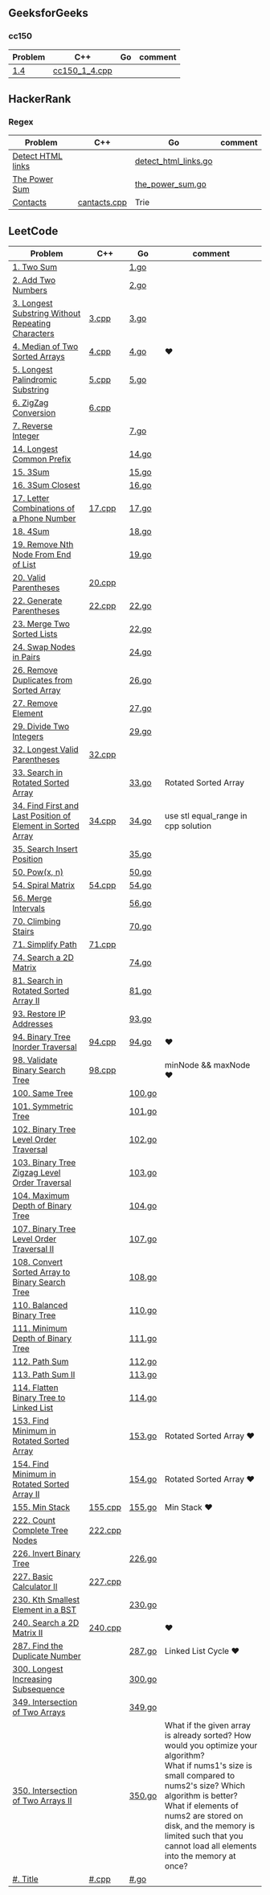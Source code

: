 ## GeeksforGeeks

### cc150
Problem|C++|Go|comment
---|---|---|---
[1.4](https://practice.geeksforgeeks.org/problems/urlify-a-given-string/0)|[cc150_1_4.cpp](./GeeksforGeeks/cc150_1_4.cpp)||


## HackerRank

### Regex
Problem|C++|Go|comment
---|---|---|---
[Detect HTML links](https://www.hackerrank.com/challenges/detect-html-links/problem)||[detect_html_links.go](./HackerRank/detect_html_links.go)
[The Power Sum](https://www.hackerrank.com/challenges/the-power-sum/problem)||[the_power_sum.go](./HackerRank/the_power_sum.go)|
[Contacts](https://www.hackerrank.com/challenges/contacts/problem)|[cantacts.cpp](./HackerRank/cantacts.cpp)|Trie|

## LeetCode
Problem|C++|Go|comment
---|---|---|---
[1. Two Sum](https://leetcode.com/problems/two-sum/)||[1.go](./leetcode/golang/1.go)||
[2. Add Two Numbers](https://leetcode.com/problems/add-two-numbers/)||[2.go](./leetcode/golang/2.go)||
[3. Longest Substring Without Repeating Characters](https://leetcode.com/problems/longest-substring-without-repeating-characters/description/)|[3.cpp](./leetcode/cpp/3.cpp)|[3.go](./leetcode/golang/3.go)|
[4. Median of Two Sorted Arrays](https://leetcode.com/problems/median-of-two-sorted-arrays/)|[4.cpp](./leetcode/cpp/4.cpp)|[4.go](./leetcode/golang/4.go)|:heart:|
[5. Longest Palindromic Substring]()|[5.cpp](./leetcode/cpp/5.cpp)|[5.go](./leetcode/golang/5.go)|
[6. ZigZag Conversion](https://leetcode.com/problems/zigzag-conversion/description/)|[6.cpp](./leetcode/cpp/6.cpp)||
[7. Reverse Integer](https://leetcode.com/problems/reverse-integer/)|[]()|[7.go](./leetcode/golang/7.go)||
[14. Longest Common Prefix](https://leetcode.com/problems/longest-common-prefix/)||[14.go](./leetcode/golang/14.go)
[15. 3Sum](https://leetcode.com/problems/3sum/)|[]()|[15.go](./leetcode/golang/15.go)||
[16. 3Sum Closest](https://leetcode.com/problems/3sum-closest/)|[]()|[16.go](./leetcode/golang/16.go)||
[17. Letter Combinations of a Phone Number](https://leetcode.com/problems/letter-combinations-of-a-phone-number/description/)|[17.cpp](./leetcode/cpp/17.cpp)|[17.go](./leetcode/golang/17.go)||
[18. 4Sum](https://leetcode.com/problems/4sum/)|[]()|[18.go](./leetcode/golang/18.go)||
[19. Remove Nth Node From End of List](https://leetcode.com/problems/remove-nth-node-from-end-of-list/)|[]()|[19.go](./leetcode/golang/19.go)||
[20. Valid Parentheses](https://leetcode.com/problems/valid-parentheses/description/)|[20.cpp](./leetcode/cpp/20.cpp)||
[22. Generate Parentheses](https://leetcode.com/problems/generate-parentheses/description/)|[22.cpp](./leetcode/cpp/22.cpp)|[22.go](./leetcode/golang/22.go)
[23. Merge Two Sorted Lists](https://leetcode.com/problems/merge-two-sorted-lists/)|[]()|[22.go](./leetcode/golang/23.go)
[24. Swap Nodes in Pairs](https://leetcode.com/problems/swap-nodes-in-pairs/)|[]()|[24.go](./leetcode/golang/24.go)||
[26. Remove Duplicates from Sorted Array](https://leetcode.com/problems/remove-duplicates-from-sorted-array/)|[]()|[26.go](./leetcode/golang/26.go)||
[27. Remove Element](https://leetcode.com/problems/remove-element/)|[]()|[27.go](./leetcode/golang/27.go)||
[29. Divide Two Integers](https://leetcode.com/problems/divide-two-integers/)|[]()|[29.go](./leetcode/golang/29.go)||
[32. Longest Valid Parentheses](https://leetcode.com/problems/longest-valid-parentheses/description/)|[32.cpp](./leetcode/cpp/32.cpp)||
[33. Search in Rotated Sorted Array](https://leetcode.com/problems/search-in-rotated-sorted-array/)|[]()|[33.go](./leetcode/golang/33.go)|Rotated Sorted Array|
[34. Find First and Last Position of Element in Sorted Array](https://leetcode.com/problems/find-first-and-last-position-of-element-in-sorted-array/)|[34.cpp](./leetcode/cpp/34.cpp)|[34.go](./leetcode/golang/34.go)|use stl equal_range in cpp solution|
[35. Search Insert Position](https://leetcode.com/problems/search-insert-position/)|[]()|[35.go](./leetcode/golang/35.go)||
[50. Pow(x, n)](https://leetcode.com/problems/powx-n/)|[]()|[50.go](./leetcode/golang/50.go)||
[54. Spiral Matrix](https://leetcode.com/problems/spiral-matrix/)|[54.cpp](./leetcode/cpp/54.cpp)|[54.go](./leetcode/golang/54.go)||
[56. Merge Intervals](https://leetcode.com/problems/merge-intervals/)|[]()|[56.go](./leetcode/golang/56.go)||
[70. Climbing Stairs](https://leetcode.com/problems/climbing-stairs/)|[]()|[70.go](./leetcode/golang/70.go)||
[71. Simplify Path](https://leetcode.com/problems/simplify-path/)|[71.cpp](./leetcode/cpp/71.cpp)|[]()||
[74. Search a 2D Matrix](https://leetcode.com/problems/search-a-2d-matrix/)|[]()|[74.go](./leetcode/golang/74.go)||
[81. Search in Rotated Sorted Array II](https://leetcode.com/problems/search-in-rotated-sorted-array-ii/)|[]()|[81.go](./leetcode/golang/81.go)||
[93. Restore IP Addresses](https://leetcode.com/problems/restore-ip-addresses/description/)||[93.go](./leetcode/golang/93.go)|
[94. Binary Tree Inorder Traversal](https://leetcode.com/problems/binary-tree-inorder-traversal/)|[94.cpp](./leetcode/cpp/94.cpp)|[94.go](./leetcode/golang/94.go)| :heart: |
[98. Validate Binary Search Tree](https://leetcode.com/problems/validate-binary-search-tree/)|[98.cpp](./leetcode/cpp/98.cpp)|| minNode && maxNode :heart: |
[100. Same Tree](https://leetcode.com/problems/same-tree/)||[100.go](./leetcode/golang/100.go)||
[101. Symmetric Tree](https://leetcode.com/problems/symmetric-tree/)||[101.go](./leetcode/golang/101.go)||
[102. Binary Tree Level Order Traversal](https://leetcode.com/problems/binary-tree-level-order-traversal/)||[102.go](./leetcode/golang/102.go)||
[103. Binary Tree Zigzag Level Order Traversal](https://leetcode.com/problems/binary-tree-zigzag-level-order-traversal/)||[103.go](./leetcode/golang/103.go)||
[104. Maximum Depth of Binary Tree](https://leetcode.com/problems/maximum-depth-of-binary-tree/)||[104.go](./leetcode/golang/104.go)||
[107. Binary Tree Level Order Traversal II](https://leetcode.com/problems/binary-tree-level-order-traversal-ii/)||[107.go](./leetcode/golang/107.go)||
[108. Convert Sorted Array to Binary Search Tree](https://leetcode.com/problems/convert-sorted-array-to-binary-search-tree/)||[108.go](./leetcode/golang/108.go)||
[110. Balanced Binary Tree](https://leetcode.com/problems/balanced-binary-tree/)||[110.go](./leetcode/golang/110.go)||
[111. Minimum Depth of Binary Tree](https://leetcode.com/problems/minimum-depth-of-binary-tree/)||[111.go](./leetcode/golang/111.go)||
[112. Path Sum](https://leetcode.com/problems/path-sum/)||[112.go](./leetcode/golang/112.go)||
[113. Path Sum II](https://leetcode.com/problems/path-sum-ii/)||[113.go](./leetcode/golang/#.go)||
[114. Flatten Binary Tree to Linked List](https://leetcode.com/problems/flatten-binary-tree-to-linked-list/)||[114.go](./leetcode/golang/114.go)||
[153. Find Minimum in Rotated Sorted Array](https://leetcode.com/problems/find-minimum-in-rotated-sorted-array/)|[]()|[153.go](./leetcode/golang/153.go)|Rotated Sorted Array :heart:|
[154. Find Minimum in Rotated Sorted Array II](https://leetcode.com/problems/find-minimum-in-rotated-sorted-array-ii/)|[]()|[154.go](./leetcode/golang/154.go)|Rotated Sorted Array :heart:|
[155. Min Stack](https://leetcode.com/problems/min-stack/)|[155.cpp](./leetcode/cpp/155.cpp)|[155.go](./leetcode/golang/155.go)|Min Stack :heart: |
[222. Count Complete Tree Nodes](https://leetcode.com/problems/count-complete-tree-nodes/)|[222.cpp](./leetcode/cpp/222.cpp)|||
[226. Invert Binary Tree](https://leetcode.com/problems/invert-binary-tree/)||[226.go](./leetcode/golang/226.go)||
[227. Basic Calculator II](https://leetcode.com/problems/basic-calculator-ii/description/)|[227.cpp](./leetcode/cpp/227.cpp)|
[230. Kth Smallest Element in a BST](https://leetcode.com/problems/kth-smallest-element-in-a-bst/)|[]()|[230.go](./leetcode/golang/230.go)||
[240. Search a 2D Matrix II](https://leetcode.com/problems/search-a-2d-matrix-ii/)|[240.cpp](./leetcode/cpp/240.cpp)|[]()|:heart:|
[287. Find the Duplicate Number](https://leetcode.com/problems/find-the-duplicate-number/)|[]()|[287.go](./leetcode/golang/287.go)|Linked List Cycle :heart:|
[300. Longest Increasing Subsequence](https://leetcode.com/problems/longest-increasing-subsequence/)|[]()|[300.go](./leetcode/golang/300.go)||
[349. Intersection of Two Arrays](https://leetcode.com/problems/intersection-of-two-arrays/)|[]()|[349.go](./leetcode/golang/349.go)||
[350. Intersection of Two Arrays II](https://leetcode.com/problems/intersection-of-two-arrays-ii/)|[]()|[350.go](./leetcode/golang/350.go)|What if the given array is already sorted? How would you optimize your algorithm?<br/>What if nums1's size is small compared to nums2's size? Which algorithm is better?<br/>What if elements of nums2 are stored on disk, and the memory is limited such that you cannot load all elements into the memory at once?<br/>|
[#. Title]()|[#.cpp](./leetcode/cpp/#.cpp)|[#.go](./leetcode/golang/#.go)||